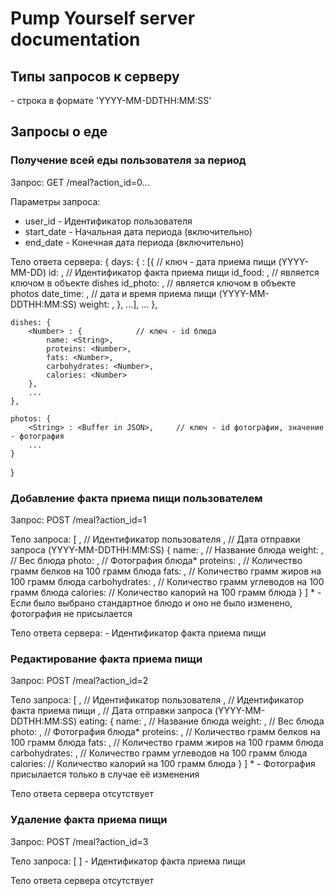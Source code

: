 
# Pump Yourself server documentation


## Типы запросов к серверу

<Date> - строка в формате 'YYYY-MM-DDTHH:MM:SS'


## Запросы о еде

### Получение всей еды пользователя за период

Запрос: GET /meal?action_id=0...

Параметры запроса:
- user_id - Идентификатор пользователя
- start_date - Начальная дата периода (включительно)
- end_date - Конечная дата периода (включительно)

Тело ответа сервера:
{
    days: {
        <Date> : [{                 // ключ - дата приема пищи (YYYY-MM-DD)
            id: <Number>,           // Идентификатор факта приема пищи
            id_food: <Number>,      // является ключом в объекте dishes
            id_photo: <String>,     // является ключом в объекте photos
            date_time: <Date>,      // дата и время приема пищи (YYYY-MM-DDTHH:MM:SS)
            weight: <Number>,
        }, ...],
        ...
    },

    dishes: {
        <Number> : {            // ключ - id блюда
            name: <String>,
            proteins: <Number>,
            fats: <Number>,
            carbohydrates: <Number>,
            calories: <Number>
        },
        ...
    },

    photos: {
        <String> : <Buffer in JSON>,     // ключ - id фотографии, значение - фотография
        ...
    }
}

### Добавление факта приема пищи пользователем

Запрос: POST /meal?action_id=1

Тело запроса:
[
    <Number>,                       // Идентификатор пользователя
    <Date>,                         // Дата отправки запроса (YYYY-MM-DDTHH:MM:SS)
    {
        name: <String>,             // Название блюда
        weight: <Number>,           // Вес блюда
        photo: <Buffer in JSON>,    // Фотография блюда*
        proteins: <Number>,         // Количество грамм белков на 100 грамм блюда
        fats: <Number>,             // Количество грамм жиров на 100 грамм блюда
        carbohydrates: <Number>,    // Количество грамм углеводов на 100 грамм блюда
        calories: <Number>          // Количество калорий на 100 грамм блюда
    }
]
\* - Если было выбрано стандартное блюдо и оно не было изменено, фотография не присылается

Тело ответа сервера:
<Number> - Идентификатор факта приема пищи

### Редактирование факта приема пищи

Запрос: POST /meal?action_id=2

Тело запроса:
[
    <Number>,                       // Идентификатор пользователя
    <Number>,                       // Идентификатор факта приема пищи
    <Date>,                         // Дата отправки запроса (YYYY-MM-DDTHH:MM:SS)
    eating: {
        name: <String>,             // Название блюда
        weight: <Number>,           // Вес блюда
        photo: <Buffer in JSON>,    // Фотография блюда*
        proteins: <Number>,         // Количество грамм белков на 100 грамм блюда
        fats: <Number>,             // Количество грамм жиров на 100 грамм блюда
        carbohydrates: <Number>,    // Количество грамм углеводов на 100 грамм блюда
        calories: <Number>          // Количество калорий на 100 грамм блюда
    }
]
\* - Фотография присылается только в случае её изменения

Тело ответа сервера отсутствует

### Удаление факта приема пищи

Запрос: POST /meal?action_id=3

Тело запроса:
[ <Number> ] - Идентификатор факта приема пищи

Тело ответа сервера отсутствует



